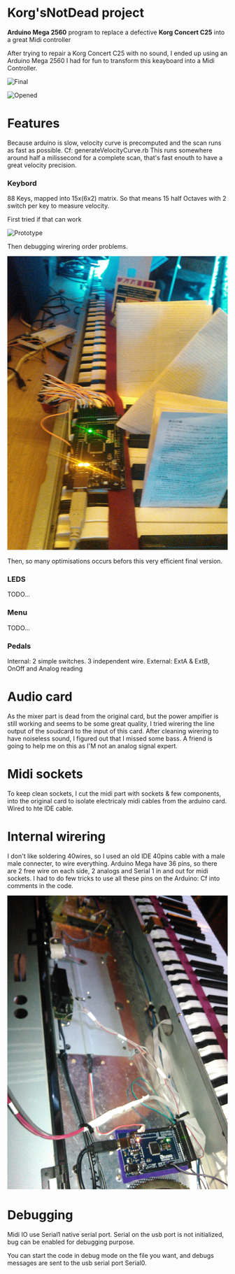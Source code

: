 # Korg'sNotDead project

**Arduino Mega 2560** program to replace a defective **Korg Concert C25** into a great Midi controller

After trying to repair a Korg Concert C25 with no sound, I ended up using an Arduino Mega 2560 I had for fun to transform this keayboard into a Midi Controller.

![Final](/ressources/extern.jpg)

![Opened](/ressources/opened.jpg)

# Features
Because arduino is slow, velocity curve is precomputed and the scan runs as fast as possible. Cf: generateVelocityCurve.rb
This runs somewhere around half a milissecond for a complete scan, that's fast enouth to have a great velocity precision.

### Keybord
88 Keys, mapped into 15x(6x2) matrix.
So that means 15 half Octaves with 2 switch per key to measure velocity.

First tried if that can work

![Prototype](/ressources/prototype.jpg)

Then debugging wirering order problems.

![Debugging](/ressources/debug.jpg)

Then, so many optimisations occurs befors this very efficient final version.

### LEDS
TODO...

### Menu
TODO...

### Pedals
Internal: 2 simple switches. 3 independent wire.
External: ExtA & ExtB, OnOff and Analog reading

# Audio card
As the mixer part is dead from the original card, but the power ampifier is still working and seems to be some great quality, I tried wirering the line output of the soudcard to the input of this card. After cleaning wirering to have noiseless sound, I figured out that I missed some bass. A friend is going to help me on this as I'M not an analog signal expert.

# Midi sockets
To keep clean sockets, I cut the midi part with sockets & few components, into the original card to isolate electricaly midi cables from the arduino card.
Wired to hte IDE cable.

# Internal wirering
I don't like soldering 40wires, so I used an old IDE 40pins cable with a male male connecter, to wire everything.
Arduino Mega have 36 pins, so there are 2 free wire on each side, 2 analogs and Serial 1 in and out for midi sockets.
I had to do few tricks to use all these pins on the Arduino: Cf into comments in the code.

![Wireing](/ressources/wirering.jpg)

# Debugging

Midi IO use Serial1 native serial port. Serial on the usb port is not initialized, bug can be enabled for debugging purpose.

You can start the code in debug mode on the file you want, and debugs messages are sent to the usb serial port Serial0.
